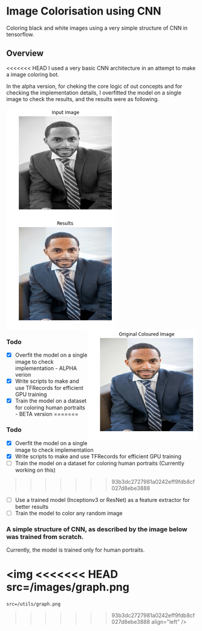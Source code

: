 # Image Colorisation using CNN

Coloring black and white images using a very simple structure of CNN in tensorflow.

## Overview

<<<<<<< HEAD
I used a very basic CNN architecture in an attempt to make a image coloring bot.

In the alpha version, for cheking the core logic of out concepts and for checking the implementation details, I overfitted the model on a single image to check the results, and the results were as following.

<img
	src=/images/alpha/input.png
	align="left"
/>
<img
	src=/images/alpha/results.png
	align="center"
/>
<img
	src=/images/alpha/original.png
	align="right"
/>

### Todo

- [x] Overfit the model on a single image to check implementation - ALPHA verion
- [x] Write scripts to make and use TFRecords for efficient GPU training
- [x] Train the model on a dataset for coloring human portraits - BETA version
=======
### Todo

- [x] Overfit the model on a single image to check implementation
- [x] Write scripts to make and use TFRecords for efficient GPU training
- [ ] Train the model on a dataset for coloring human portraits (Currently working on this)
>>>>>>> 93b3dc2727981a0242eff9fdb8cf027d8ebe3888
- [ ] Use a trained model (Inceptionv3 or ResNet) as a feature extractor for better results
- [ ] Train the model to color any random image

### A simple structure of CNN, as described by the image below was trained from scratch.

Currently, the model is trained only for human portraits.

<img 
<<<<<<< HEAD
	src=/images/graph.png
=======
	src=/utils/graph.png
>>>>>>> 93b3dc2727981a0242eff9fdb8cf027d8ebe3888
	align="left"
/>
